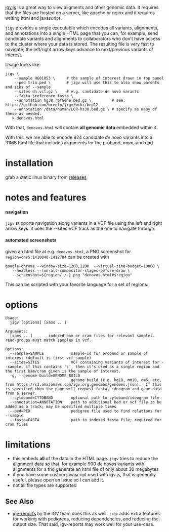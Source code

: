 [igv.js](https://github.com/igvteam/igv.js) is a great way to view aligments and other genomic data. 
It requires that the files are hosted on a server, like apache or nginx and it requires writing html and
javascript.

`jigv` provides a single executable which encodes all variants, alignments, and annotations into a single HTML page that you can, for example,
send candidate variants and alignments to collaborators who don't have access to the cluster where your data is stored.
The resulting file is very fast to navigate; the left/right arrow keys advance to next/previous variants of interest.

Usage looks like:

```
jigv \
    --sample HG01053 \     # the sample of interest drawn in top panel
    --ped trio.ped \       # jigv will use this to also show parents and sibs of --sample
    --sites dn.vcf.gz \    # e.g. candidate de novo varants
    --fasta $reference_fasta \
    --annotation hg38.refGene.bed.gz \         # see: https://github.com/brentp/jigv/wiki/bed12
    --annotation /data/human/LCR-hs38.bed.gz \ # specify as many of these as needed.
   > denovos.html
```
With that, `denovos.html` will contain **all genomic data** embedded within it.

With this, we are able to encode 924 candidate *de novo* variants into a 31MB html file that includes
alignments for the proband, mom, and dad.

# installation

grab a static linux binary from [releases](https://github.com/brentp/jigv/releases/latest)

# notes and features

#### navigation

`jigv` supports navigation along variants in a VCF file using the left and right arrow keys. it uses the --sites VCF track
as the one to navigate through.

#### automated screenshots

given an html file at e.g. `denovos.html`, a PNG screenshot for `region=chr5:1410040-1412784` can be created with

```
google-chrome --window-size=1200,1200  --virtual-time-budget=10000 \
   --headless --run-all-compositor-stages-before-draw \
   --screenshot=${region/:/-}.png "denovos.html#$region"
```

This can be scripted with your favorite language for a set of regions.

# options

```
Usage:
  jigv [options] [xams ...]

Arguments:
  [xams ...]       indexed bam or cram files for relevant samples. read-groups must match samples in vcf.

Options:
  --sample=SAMPLE            sample-id for proband or sample of interest (default is first vcf sample)
  --sites=SITES              VCF containing variants of interest for --sample. if this contains ':', then it's used as a single region and the first bam/cram given is the sample of interest.
  -g, --genome-build=GENOME_BUILD
                             genome build (e.g. hg19, mm10, dm6, etc, from https://s3.amazonaws.com/igv.org.genomes/genomes.json).  If this is specified then the page will request fasta, ideogram and gene data from a server.
  --cytoband=CYTOBAND        optional path to cytoband/ideogram file
  --annotation=ANNOTATION    path to additional bed or vcf file to be added as a track; may be specified multiple times
  --ped=PED                  pedigree file used to find relations for --sample
  --fasta=FASTA              path to indexed fasta file; required for cram files
```

# limitations

+ this embeds **all** of the data in the HTML page. `jigv` tries to reduce the alignment data
  so that, for example 900 de novos variants with alignments for a trio generate an html file of
  only about 30 megabytes
+ if you have some custom javascript used with igv.js, that is generally useful, please open an issue so I can add it.
+ not all file types are supported


## See Also

+ [igv-reports](https://github.com/igvteam/igv-reports) by the IGV team does this as well. `jigv` adds extra features for
  working with pedigrees, reducing dependencies, and reducing the output size. That said, igv-reports may work well for your
  use-case.

